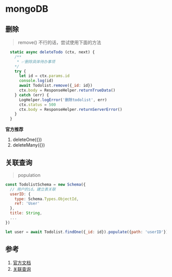 # mongoDB

## 删除

> remove() 不行的话，尝试使用下面的方法

```js
  static async deleteTodo (ctx, next) {
    /**
     * ✅删除具体待办事项
    */
    try {
      let id = ctx.params.id
      console.log(id)
      await Todolist.remove({_id: id})
      ctx.body = ResponseHelper.returnTrueData()
    } catch (err) {
      LogHelper.logError('删除todolist', err)
      ctx.status = 500
      ctx.body = ResponseHelper.returnServerError()
    }
  }
```

**官方推荐**

1. deleteOne({})
2. deleteMany({})

## 关联查询

> population

```js
const TodolistSchema = new Schema({
  // 用户的id。建立表关联
  userID: {
    type: Schema.Types.ObjectId,
    ref: 'User'
  },
  title: String,
  ...
})
```

```js
let user = await Todolist.findOne({_id: id}).populate({path: 'userID'})
```

## 参考

1. [官方文档](http://mongoosejs.com/docs/guide.html)
1. [关联查询](http://mongoosejs.com/docs/populate.html)